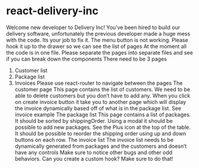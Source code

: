 # react-delivery-inc


Welcome new developer to Delivery Inc!
You’ve been hired to build our delivery software, unfortunately the previous developer made a huge mess with the code. Its your job to fix it.
The menu button is not working. Please hook it up to the drawer so we can see the list of pages
At the moment all the code is in one file. Please separate the pages into separate files and see if you can break down the components
There need to be 3 pages
1. Customer list
2. Package list
3. Invoices
Please use react-router to navigate between the pages
The customer page
This page contains the list of customers. We need to be able to delete customers but you don’t have to add any. When you click on create invoice button it take you to another page which will display the invoice dynamically based off of what is in the package list. See invoice example
The package list
This page contains a list of packages. It should be sorted by shippingOrder. Using a modal it should be possible to add new packages. See the Plus icon at the top of the table. It should be possible to reorder the shipping order using up and down buttons on each row.
The invoice list
The invoice list needs to be dynamically generated from packages and the customers and doesn’t have any controls
Make sure to notice other bugs and other odd behaviors. Can you create a custom hook? Make sure to do that!
